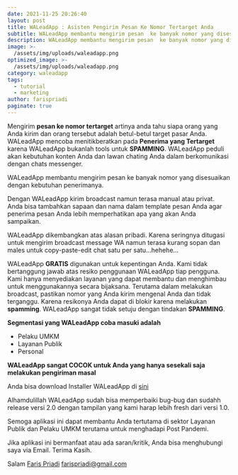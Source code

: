 ```yaml
---
date: 2021-11-25 20:26:40
layout: post
title: WALeadApp : Asisten Pengirim Pesan Ke Nomor Tertarget Anda
subtitle: WALeadApp membantu mengirim pesan  ke banyak nomor yang disesuaikan dengan kebutuhan penerimanya.
description: WALeadApp membantu mengirim pesan  ke banyak nomor yang disesuaikan dengan kebutuhan penerimanya.
image: >-
  /assets/img/uploads/waleadapp.png
optimized_image: >-
  /assets/img/uploads/waleadapp.png
category: waleadapp
tags:
  - tutorial
  - marketing
author: farispriadi
paginate: true
---
```


Mengirim **pesan ke nomor tertarget** artinya anda tahu siapa orang yang Anda kirim dan orang tersebut adalah betul-betul target pasar Anda. WALeadApp mencoba menitikberatkan pada **Penerima yang Tertarget** karena WALeadApp bukanlah tools untuk **SPAMMING**. WALeadApp  peduli akan kebutuhan konten Anda dan lawan chating Anda dalam berkomunikasi dengan chats messenger.

WALeadApp membantu mengirim pesan ke banyak nomor yang disesuaikan dengan kebutuhan penerimanya.

Dengan WALeadApp kirim broadcast namun terasa manual atau privat. Anda bisa tambahkan sapaan dan nama dalam template pesan Anda agar penerima pesan Anda lebih memperhatikan apa yang akan Anda sampaikan. 

WALeadApp dikembangkan atas alasan pribadi. Karena seringnya ditugasi untuk mengirim broadcast message WA namun terasa kurang sopan dan males untuk copy-paste-edit chat satu per satu...hehehe...

WALeadApp **GRATIS** digunakan untuk kepentingan Anda. Kami tidak bertanggung jawab atas resiko penggunaan WALeadApp tiap pengguna. Kami hanya menyediakan layanan yang dapat membantu dan menghimbau untuk menggunakannya secara bijaksana. Terutama dalam melakukan broadcast, pastikan nomor yang Anda kirim  mengenal Anda dan tidak terganggu. Karena resikonya Anda dapat di blokir karena melakukan **spamming**. WALeadApp sangat tidak setuju dengan tindakan **SPAMMING**.

**Segmentasi yang WALeadApp coba masuki adalah** 
* Pelaku UMKM
* Layanan Publik
* Personal


**WALeadApp sangat COCOK untuk Anda yang hanya sesekali saja melakukan pengiriman masal**

Anda bisa download Installer WALeadApp di <a href="http://aladeve.com/waleadapp">sini</a>

Alhamdulillah WALeadApp sudah bisa memperbaiki bug-bug dan sudahh release versi 2.0 dengan tampilan yang kami harap lebih fresh dari versi 1.0.

Semoga aplikasi ini dapat membantu Anda tertutama di sektor Layanan Publik dan Pelaku UMKM terutama untuk menghadapi Post Pandemi.

Jika aplikasi ini bermanfaat atau ada saran/kritik, Anda bisa menghubungi  saya via Email. Terima Kasih.



Salam 
<a href="http://aladeve.com/about">Faris Priadi</a>
farispriadi@gmail.com
















